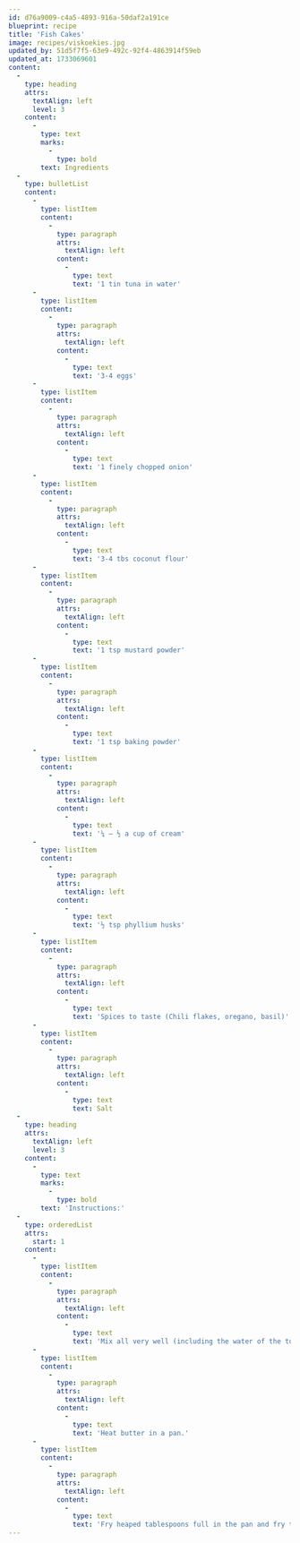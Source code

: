 ```yaml
---
id: d76a9009-c4a5-4893-916a-50daf2a191ce
blueprint: recipe
title: 'Fish Cakes'
image: recipes/viskoekies.jpg
updated_by: 51d5f7f5-63e9-492c-92f4-4863914f59eb
updated_at: 1733069601
content:
  -
    type: heading
    attrs:
      textAlign: left
      level: 3
    content:
      -
        type: text
        marks:
          -
            type: bold
        text: Ingredients
  -
    type: bulletList
    content:
      -
        type: listItem
        content:
          -
            type: paragraph
            attrs:
              textAlign: left
            content:
              -
                type: text
                text: '1 tin tuna in water'
      -
        type: listItem
        content:
          -
            type: paragraph
            attrs:
              textAlign: left
            content:
              -
                type: text
                text: '3-4 eggs'
      -
        type: listItem
        content:
          -
            type: paragraph
            attrs:
              textAlign: left
            content:
              -
                type: text
                text: '1 finely chopped onion'
      -
        type: listItem
        content:
          -
            type: paragraph
            attrs:
              textAlign: left
            content:
              -
                type: text
                text: '3-4 tbs coconut flour'
      -
        type: listItem
        content:
          -
            type: paragraph
            attrs:
              textAlign: left
            content:
              -
                type: text
                text: '1 tsp mustard powder'
      -
        type: listItem
        content:
          -
            type: paragraph
            attrs:
              textAlign: left
            content:
              -
                type: text
                text: '1 tsp baking powder'
      -
        type: listItem
        content:
          -
            type: paragraph
            attrs:
              textAlign: left
            content:
              -
                type: text
                text: '¼ – ½ a cup of cream'
      -
        type: listItem
        content:
          -
            type: paragraph
            attrs:
              textAlign: left
            content:
              -
                type: text
                text: '½ tsp phyllium husks'
      -
        type: listItem
        content:
          -
            type: paragraph
            attrs:
              textAlign: left
            content:
              -
                type: text
                text: 'Spices to taste (Chili flakes, oregano, basil)'
      -
        type: listItem
        content:
          -
            type: paragraph
            attrs:
              textAlign: left
            content:
              -
                type: text
                text: Salt
  -
    type: heading
    attrs:
      textAlign: left
      level: 3
    content:
      -
        type: text
        marks:
          -
            type: bold
        text: 'Instructions:'
  -
    type: orderedList
    attrs:
      start: 1
    content:
      -
        type: listItem
        content:
          -
            type: paragraph
            attrs:
              textAlign: left
            content:
              -
                type: text
                text: 'Mix all very well (including the water of the tuna).'
      -
        type: listItem
        content:
          -
            type: paragraph
            attrs:
              textAlign: left
            content:
              -
                type: text
                text: 'Heat butter in a pan.'
      -
        type: listItem
        content:
          -
            type: paragraph
            attrs:
              textAlign: left
            content:
              -
                type: text
                text: 'Fry heaped tablespoons full in the pan and fry till brown both sides (approximately 4-5 minutes each side).'
---
```

